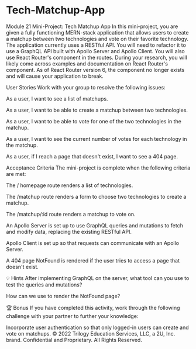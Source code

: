# Tech-Matchup-App

Module 21 Mini-Project: Tech Matchup App
In this mini-project, you are given a fully functioning MERN-stack application that allows users to create a matchup between two technologies and vote on their favorite technology. The application currently uses a RESTful API. You will need to refactor it to use a GraphQL API built with Apollo Server and Apollo Client. You will also use React Router's <Route> component in the routes. During your research, you will likely come across examples and documentation on React Router's <Switch> component. As of React Router version 6, the <Switch> component no longer exists and will cause your application to break.

User Stories
Work with your group to resolve the following issues:

As a user, I want to see a list of matchups.

As a user, I want to be able to create a matchup between two technologies.

As a user, I want to be able to vote for one of the two technologies in the matchup.

As a user, I want to see the current number of votes for each technology in the matchup.

As a user, if I reach a page that doesn't exist, I want to see a 404 page.

Acceptance Criteria
The mini-project is complete when the following criteria are met:

The / homepage route renders a list of technologies.

The /matchup route renders a form to choose two technologies to create a matchup.

The /matchup/:id route renders a matchup to vote on.

An Apollo Server is set up to use GraphQL queries and mutations to fetch and modify data, replacing the existing RESTful API.

Apollo Client is set up so that requests can communicate with an Apollo Server.

A 404 page NotFound is rendered if the user tries to access a page that doesn't exist.

💡 Hints
After implementing GraphQL on the server, what tool can you use to test the queries and mutations?

How can we use <Route> to render the NotFound page?

🏆 Bonus
If you have completed this activity, work through the following challenge with your partner to further your knowledge:

Incorporate user authentication so that only logged-in users can create and vote on matchups.
© 2022 Trilogy Education Services, LLC, a 2U, Inc. brand. Confidential and Proprietary. All Rights Reserved.